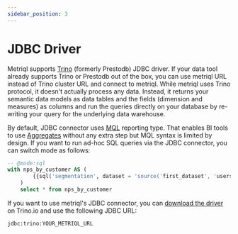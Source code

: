 ```yaml
---
sidebar_position: 3
---
```


# JDBC Driver

Metriql supports [Trino](http://trino.io) (formerly Prestodb) JDBC driver. If your data tool already supports Trino or Prestodb out of the box, you can use metriql URL instead of Trino cluster URL and connect to metriql. While metriql uses Trino protocol, it doesn't actually process any data. Instead, it returns your semantic data models as data tables and the fields (dimension and measures) as columns and run the queries directly on your database by re-writing your query for the underlying data warehouse. 

By default, JDBC connector uses [MQL](/query/mql) reporting type. That enables BI tools to use [Aggregates](/introduction/aggregates) without any extra step but MQL syntax is limited by design. If you want to run ad-hoc SQL queries via the JDBC connector, you can switch mode as follows:

```sql
-- @mode:sql
with nps_by_customer AS (
        {{sql('segmentation', dataset = 'source('first_dataset', 'users')', measures=['nps'], dimensions=['plan_type'], )}}
    )
    select * from nps_by_customer
```

If you want to use metriql's JDBC connector, you can [download the driver](https://trino.io/docs/current/installation/jdbc.html) on Trino.io and use the following JDBC URL:

```
jdbc:trino:YOUR_METRIQL_URL
```